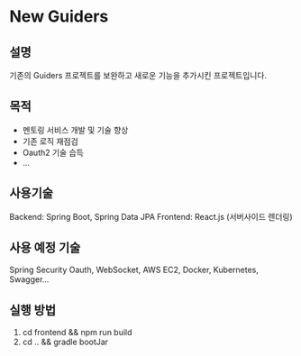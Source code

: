 # New Guiders

## 설명
기존의 Guiders 프로젝트를 보완하고 새로운 기능을 추가시킨 프로젝트입니다.

## 목적
- 멘토링 서비스 개발 및 기술 향상
- 기존 로직 재점검
- Oauth2 기술 습득
- ...

## 사용기술
Backend: Spring Boot, Spring Data JPA
Frontend: React.js (서버사이드 렌더링)

## 사용 예정 기술
Spring Security Oauth, WebSocket, AWS EC2, Docker, Kubernetes, Swagger...

## 실행 방법
1. cd frontend && npm run build
2. cd .. && gradle bootJar